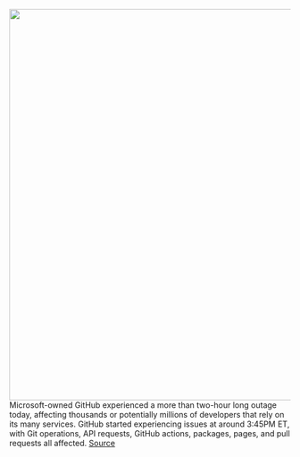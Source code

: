 <img src='https://cdn.vox-cdn.com/thumbor/56PCAvk_-5qqLgWnRfnzCnUqe1g=/0x0:945x472/1200x800/filters:focal(398x161:548x311)/cdn.vox-cdn.com/uploads/chorus_image/image/70199014/E68eGLR.0.png' width='700px' /><br/>
Microsoft-owned GitHub experienced a more than two-hour long outage today, affecting thousands or potentially millions of developers that rely on its many services. GitHub started experiencing issues at around 3:45PM ET, with Git operations, API requests, GitHub actions, packages, pages, and pull requests all affected.
<a href='https://www.theverge.com/2021/11/27/22805076/github-down-outage-service-issues'> Source <a/>